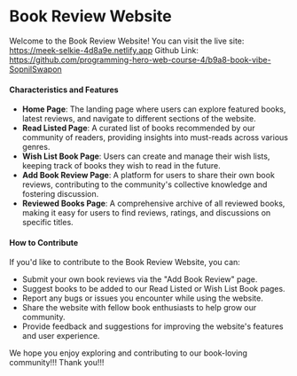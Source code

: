 
# Book Review Website

Welcome to the Book Review Website! 
You can visit the live site: https://meek-selkie-4d8a9e.netlify.app
Github Link: https://github.com/programming-hero-web-course-4/b9a8-book-vibe-SopnilSwapon
 
#### Characteristics and Features

- **Home Page**: The landing page where users can explore featured books, latest reviews, and navigate to different sections of the website.
- **Read Listed Page**: A curated list of books recommended by our community of readers, providing insights into must-reads across various genres.
- **Wish List Book Page**: Users can create and manage their wish lists, keeping track of books they wish to read in the future.
- **Add Book Review Page**: A platform for users to share their own book reviews, contributing to the community's collective knowledge and fostering discussion.
- **Reviewed Books Page**: A comprehensive archive of all reviewed books, making it easy for users to find reviews, ratings, and discussions on specific titles.

#### How to Contribute

If you'd like to contribute to the Book Review Website, you can:
- Submit your own book reviews via the "Add Book Review" page.
- Suggest books to be added to our Read Listed or Wish List Book pages.
- Report any bugs or issues you encounter while using the website.
- Share the website with fellow book enthusiasts to help grow our community.
- Provide feedback and suggestions for improving the website's features and user experience.

We hope you enjoy exploring and contributing to our book-loving community!!!
Thank you!!!
